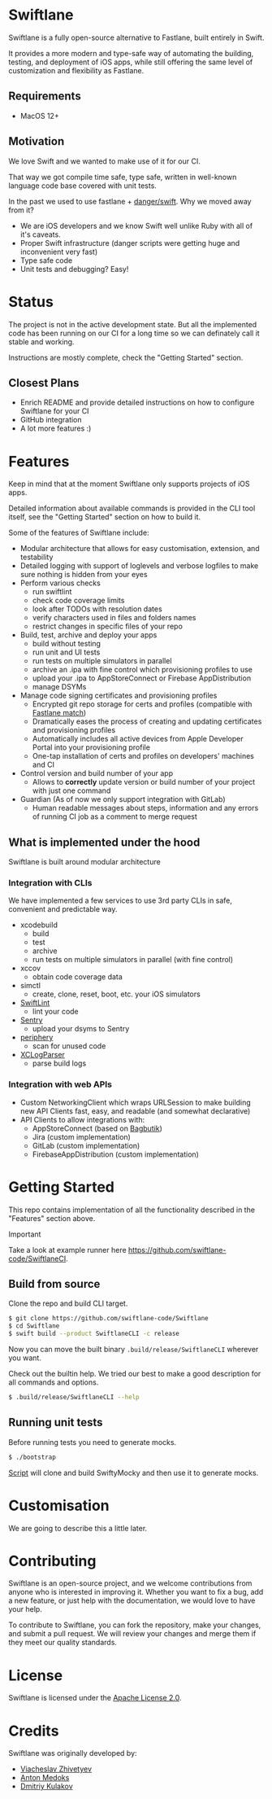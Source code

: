 # Swiftlane

Swiftlane is a fully open-source alternative to Fastlane, built entirely in Swift.

It provides a more modern and type-safe way of automating the building, testing, and deployment of iOS apps, while still offering the same level of customization and flexibility as Fastlane.

## Requirements

* MacOS 12+

## Motivation

We love Swift and we wanted to make use of it for our CI.

That way we got compile time safe, type safe, written in well-known language code base covered with unit tests.

In the past we used to use fastlane + [danger/swift](https://github.com/danger/swift). Why we moved away from it?

* We are iOS developers and we know Swift well unlike Ruby with all of it's caveats.
* Proper Swift infrastructure (danger scripts were getting huge and inconvenient very fast)
* Type safe code
* Unit tests and debugging? Easy!

# Status

The project is not in the active development state. But all the implemented code has been running on our CI for a long time so we can definately call it stable and working.

Instructions are mostly complete, check the "Getting Started" section.

## Closest Plans

* Enrich README and provide detailed instructions on how to configure Swiftlane for your CI
* GitHub integration
* A lot more features :)

# Features

Keep in mind that at the moment Swiftlane only supports projects of iOS apps.

Detailed information about available commands is provided in the CLI tool itself, see the "Getting Started" section on how to build it.

Some of the features of Swiftlane include:

* Modular architecture that allows for easy customisation, extension, and testability
* Detailed logging with support of loglevels and verbose logfiles to make sure nothing is hidden from your eyes
* Perform various checks
	* run swiftlint
	* check code coverage limits
	* look after TODOs with resolution dates
	* verify characters used in files and folders names
	* restrict changes in specific files of your repo
* Build, test, archive and deploy your apps
	* build without testing
	* run unit and UI tests
	* run tests on multiple simulators in parallel
	* archive an .ipa with fine control which provisioning profiles to use
	* upload your .ipa to AppStoreConnect or Firebase AppDistribution
	* manage DSYMs
* Manage code signing certificates and provisioning profiles
	* Encrypted git repo storage for certs and profiles (compatible with [Fastlane match](https://docs.fastlane.tools/actions/match/))
	* Dramatically eases the process of creating and updating certificates and provisioning profiles
	* Automatically includes all active devices from Apple Developer Portal into your provisioning profile
	* One-tap installation of certs and profiles on developers' machines and CI
* Control version and build number of your app
	* Allows to **correctly** update version or build number of your project with just one command
* Guardian (As of now we only support integration with GitLab)
	* Human readable messages about steps, information and any errors of running CI job as a comment to merge request

## What is implemented under the hood

Swiftlane is built around modular architecture

### Integration with CLIs

We have implemented a few services to use 3rd party CLIs in safe, convenient and predictable way.

* xcodebuild
	* build
	* test
	* archive
	* run tests on multiple simulators in parallel (with fine control)
* xccov
	* obtain code coverage data
* simctl 
	* create, clone, reset, boot, etc. your iOS simulators
* [SwiftLint](https://github.com/realm/SwiftLint)
	* lint your code
* [Sentry](https://github.com/getsentry/sentry)
	* upload your dsyms to Sentry
* [periphery](https://github.com/peripheryapp/periphery)
	* scan for unused code
* [XCLogParser](https://github.com/MobileNativeFoundation/XCLogParser)
	* parse build logs

### Integration with web APIs

* Custom NetworkingClient which wraps URLSession to make building new API Clients fast, easy, and readable (and somewhat declarative)
* API Clients to allow integrations with:
	* AppStoreConnect (based on [Bagbutik](https://github.com/MortenGregersen/Bagbutik))
	* Jira (custom implementation)
	* GitLab (custom implementation)
	* FirebaseAppDistribution (custom implementation)

# Getting Started

This repo contains implementation of all the functionality described in the "Features" section above.

> [!IMPORTANT]  
> Take a look at example runner here https://github.com/swiftlane-code/SwiftlaneCI.

## Build from source

Clone the repo and build CLI target.

```bash
$ git clone https://github.com/swiftlane-code/Swiftlane
$ cd Swiftlane
$ swift build --product SwiftlaneCLI -c release
```

Now you can move the built binary `.build/release/SwiftlaneCLI` wherever you want.

Check out the builtin help. We tried our best to make a good description for all commands and options.

```bash
$ .build/release/SwiftlaneCLI --help
```

## Running unit tests

Before running tests you need to generate mocks.

```bash
$ ./bootstrap
```

[Script](Scripts/bootstrap_project.sh) will clone and build SwiftyMocky and then use it to generate mocks.

# Customisation

We are going to describe this a little later.

# Contributing

Swiftlane is an open-source project, and we welcome contributions from anyone who is interested in improving it. Whether you want to fix a bug, add a new feature, or just help with the documentation, we would love to have your help.

To contribute to Swiftlane, you can fork the repository, make your changes, and submit a pull request. We will review your changes and merge them if they meet our quality standards.

# License

Swiftlane is licensed under the [Apache License 2.0](LICENSE).

# Credits

Swiftlane was originally developed by:
* [Viacheslav Zhivetyev](https://github.com/vmzhivetyev)
* [Anton Medoks](https://github.com/tercteberc)
* [Dmitriy Kulakov](https://github.com/navartis)
